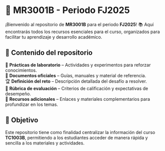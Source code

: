 # 🚀 MR3001B - Periodo FJ2025  

¡Bienvenido al repositorio de **MR3001B** para el periodo **FJ2025**! 📚 Aquí encontrarás todos los recursos esenciales para el curso, organizados para facilitar tu aprendizaje y desarrollo académico.  

## 📌 Contenido del repositorio  
🧪 **Prácticas de laboratorio** – Actividades y experimentos para reforzar conocimientos.  
📄 **Documentos oficiales** – Guías, manuales y material de referencia.  
🏆 **Definición del reto** – Descripción detallada del desafío a resolver.  
📑 **Rúbrica de evaluación** – Criterios de calificación y expectativas de desempeño.  
🔗 **Recursos adicionales** – Enlaces y materiales complementarios para profundizar en los temas.  

## 🎯 Objetivo  
Este repositorio tiene como finalidad centralizar la información del curso **TC1003B**, permitiendo a los estudiantes acceder de manera rápida y sencilla a los materiales y actividades.  
